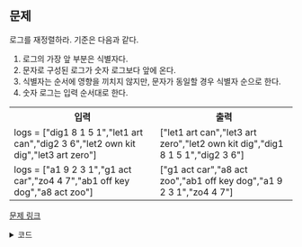 ## 문제

로그를 재정렬하라. 기준은 다음과 같다.

1. 로그의 가장 앞 부분은 식별자다.
2. 문자로 구성된 로그가 숫자 로그보다 앞에 온다.
3. 식별자는 순서에 영향을 끼치지 않지만, 문자가 동일할 경우 식별자 순으로 한다.
4. 숫자 로그는 입력 순서대로 한다.

 <table>
	<th>입력</th>
	<th>출력</th>
	<tr><!-- 첫번째 줄 시작 -->
	    <td>logs = ["dig1 8 1 5 1","let1 art can","dig2 3 6","let2 own kit dig","let3 art zero"]</td>
	    <td>["let1 art can","let3 art zero","let2 own kit dig","dig1 8 1 5 1","dig2 3 6"]</td>
	</tr><!-- 첫번째 줄 끝 -->
	<tr><!-- 두번째 줄 시작 -->
	    <td>logs = ["a1 9 2 3 1","g1 act car","zo4 4 7","ab1 off key dog","a8 act zoo"]</td>
	    <td>["g1 act car","a8 act zoo","ab1 off key dog","a1 9 2 3 1","zo4 4 7"]</td>
	</tr><!-- 두번째 줄 끝 -->
    </table>

<a href="https://leetcode.com/problems/reorder-data-in-log-files/" target="_blank">문제 링크</a>

<details>
<summary>코드</summary>
<div markdown="1">

```python
from typing import List


class Solution:
    def reorderLogFiles(self, logs: List[str]) -> List[str]:

        letters, digits = [], []

        for log in logs:
            if log.split()[1].isdigit():
                digits.append(log)
            else:
                letters.append(log)
        # 2개의 키를 람다 표현식으로 정렬
        letters.sort(key=lambda x: (x.split()[1:], x.split()[0]))

        return letters + digits
```

</div>
</details>